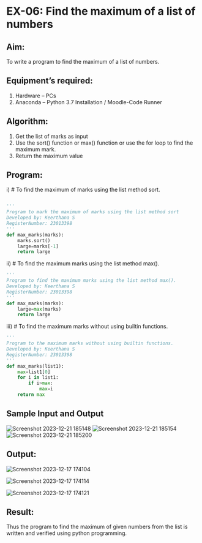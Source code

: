 # EX-06: Find the maximum of a list of numbers
## Aim:
To write a program to find the maximum of a list of numbers.
## Equipment’s required:
1.	Hardware – PCs
2.	Anaconda – Python 3.7 Installation / Moodle-Code Runner
## Algorithm:
1.	Get the list of marks as input
2.	Use the sort() function or max() function or use the for loop to find the maximum mark.
3.	Return the maximum value
## Program:

i)	# To find the maximum of marks using the list method sort.
```Python

''' 
Program to mark the maximum of marks using the list method sort
Developed by: Keerthana S
RegisterNumber: 23013398
'''
def max_marks(marks):
    marks.sort()
    large=marks[-1]
    return large

```

ii)	# To find the maximum marks using the list method max().
```Python
''' 
Program to find the maximum marks using the list method max().
Developed by: Keerthana S
RegisterNumber: 23013398
'''
def max_marks(marks):
    large=max(marks)
    return large


```

iii) # To find the maximum marks without using builtin functions.
```Python
''' 
Program to the maximum marks without using builtin functions.
Developed by: Keerthana S
RegisterNumber: 23013398
'''
def max_marks(list1):
    max=list1[0]
    for i in list1:
        if i>max:
            max=i
    return max


```
## Sample Input and Output

![Screenshot 2023-12-21 185148](https://github.com/KeerthanaaSaravanan/PYTHON-EX_06_FindMaximum/assets/145742596/92c0a1b7-aac6-46b8-a347-6601a415ce35)
![Screenshot 2023-12-21 185154](https://github.com/KeerthanaaSaravanan/PYTHON-EX_06_FindMaximum/assets/145742596/dc985b1d-44dc-4d3c-b085-8ae793ac655d)
![Screenshot 2023-12-21 185200](https://github.com/KeerthanaaSaravanan/PYTHON-EX_06_FindMaximum/assets/145742596/6ed817f0-8e15-481c-9d07-1ffeeccd5b09)


## Output:

![Screenshot 2023-12-17 174104](https://github.com/KeerthanaaSaravanan/PYTHON-EX_06_FindMaximum/assets/145742596/37f2e6da-d5f6-43c3-b4a3-d6355b7da747)

![Screenshot 2023-12-17 174114](https://github.com/KeerthanaaSaravanan/PYTHON-EX_06_FindMaximum/assets/145742596/8b4d1e81-4470-4f8c-b057-b8be91954c56)

![Screenshot 2023-12-17 174121](https://github.com/KeerthanaaSaravanan/PYTHON-EX_06_FindMaximum/assets/145742596/cfa310cf-0dc3-47ee-894a-812dd18b39ca)


## Result:
Thus the program to find the maximum of given numbers from the list is written and verified using python programming.
